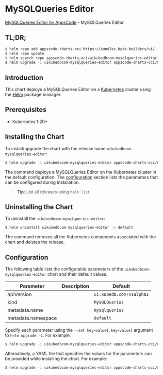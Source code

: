 # MySQLQueries Editor

[MySQLQueries Editor by AppsCode](https://appscode.com) - MySQLQueries Editor

## TL;DR;

```bash
$ helm repo add appscode-charts-oci https://bundles.byte.builders/ui/
$ helm repo update
$ helm search repo appscode-charts-oci/uikubedbcom-mysqlqueries-editor --version=v0.14.0
$ helm upgrade -i uikubedbcom-mysqlqueries-editor appscode-charts-oci/uikubedbcom-mysqlqueries-editor -n default --create-namespace --version=v0.14.0
```

## Introduction

This chart deploys a MySQLQueries Editor on a [Kubernetes](http://kubernetes.io) cluster using the [Helm](https://helm.sh) package manager.

## Prerequisites

- Kubernetes 1.20+

## Installing the Chart

To install/upgrade the chart with the release name `uikubedbcom-mysqlqueries-editor`:

```bash
$ helm upgrade -i uikubedbcom-mysqlqueries-editor appscode-charts-oci/uikubedbcom-mysqlqueries-editor -n default --create-namespace --version=v0.14.0
```

The command deploys a MySQLQueries Editor on the Kubernetes cluster in the default configuration. The [configuration](#configuration) section lists the parameters that can be configured during installation.

> **Tip**: List all releases using `helm list`

## Uninstalling the Chart

To uninstall the `uikubedbcom-mysqlqueries-editor`:

```bash
$ helm uninstall uikubedbcom-mysqlqueries-editor -n default
```

The command removes all the Kubernetes components associated with the chart and deletes the release.

## Configuration

The following table lists the configurable parameters of the `uikubedbcom-mysqlqueries-editor` chart and their default values.

|     Parameter      | Description |               Default               |
|--------------------|-------------|-------------------------------------|
| apiVersion         |             | <code>ui.kubedb.com/v1alpha1</code> |
| kind               |             | <code>MySQLQueries</code>           |
| metadata.name      |             | <code>mysqlqueries</code>           |
| metadata.namespace |             | <code>default</code>                |


Specify each parameter using the `--set key=value[,key=value]` argument to `helm upgrade -i`. For example:

```bash
$ helm upgrade -i uikubedbcom-mysqlqueries-editor appscode-charts-oci/uikubedbcom-mysqlqueries-editor -n default --create-namespace --version=v0.14.0 --set apiVersion=ui.kubedb.com/v1alpha1
```

Alternatively, a YAML file that specifies the values for the parameters can be provided while
installing the chart. For example:

```bash
$ helm upgrade -i uikubedbcom-mysqlqueries-editor appscode-charts-oci/uikubedbcom-mysqlqueries-editor -n default --create-namespace --version=v0.14.0 --values values.yaml
```

